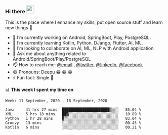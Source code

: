 ### Hi there <img src="https://media.giphy.com/media/hvRJCLFzcasrR4ia7z/giphy.gif" width="25px">
This is the place where I enhance my skills, put open source stuff and learn new things :rofl:

- 🔭 I’m currently working on Android, SpringBoot, Play, PostgreSQL. 
- 🌱 I’m currently learning Kotlin, Python, DJango, Flutter, AI, ML.
- 👯 I’m looking to collaborate on AI, ML, NLP with Android application.
- 💬 Ask me about anything related to Android/SpringBoot/Play/PostgreSQL
- 📫 How to reach me: [@email](deepakgupta7403@gmail.com) , [@twitter](https://twitter.com/deepakgupta7403), [@linkedln](https://in.linkedin.com/in/deepak-gupta-23b3b1113), [@facebook](https://facebook.com/deepakgupta7403)
- 😄 Pronouns: Deepu :grin: :grin: :grin:
- ⚡ Fun fact: Single :grimacing:

📊 **This week I spent my time on**

<!--START_SECTION:waka-->
```text
Week: 11 September, 2020 - 18 September, 2020

Java     41 hrs 27 mins  █████████████████████▒░░░   85.04 % 
XML      5 hrs 18 mins   ██▓░░░░░░░░░░░░░░░░░░░░░░   10.89 % 
Python   1 hr 28 mins    ▓░░░░░░░░░░░░░░░░░░░░░░░░   03.04 % 
Groovy   13 mins         ░░░░░░░░░░░░░░░░░░░░░░░░░   00.45 % 
Kotlin   6 mins          ░░░░░░░░░░░░░░░░░░░░░░░░░   00.21 % 
```
<!--END_SECTION:waka-->
